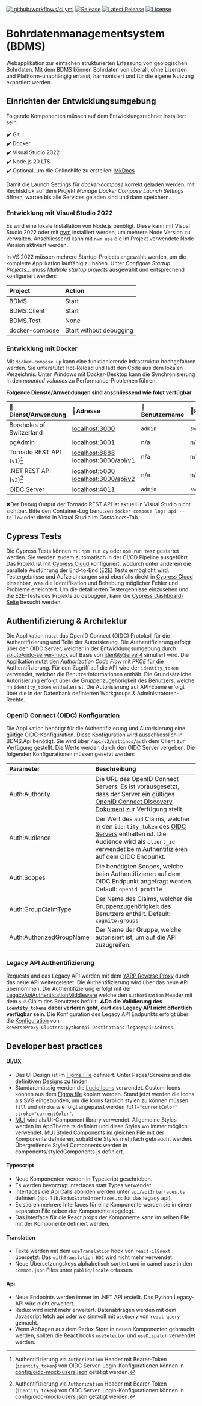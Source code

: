 [![.github/workflows/ci.yml](https://github.com/geoadmin/suite-bdms/actions/workflows/ci.yml/badge.svg)](https://github.com/geoadmin/suite-bdms/actions/workflows/ci.yml) [![Release](https://github.com/geoadmin/suite-bdms/actions/workflows/release.yml/badge.svg)](https://github.com/geoadmin/suite-bdms/actions/workflows/release.yml) [![Latest Release](https://img.shields.io/github/v/release/geoadmin/suite-bdms)](https://github.com/geoadmin/suite-bdms/releases/latest) [![License](https://img.shields.io/github/license/geoadmin/suite-bdms)](https://github.com/geoadmin/suite-bdms/blob/main/LICENSE)

# Bohrdatenmanagementsystem (BDMS)

Webapplikation zur einfachen strukturierten Erfassung von geologischen Bohrdaten. Mit dem BDMS können Bohrdaten von überall, ohne Lizenzen und Plattform-unabhängig erfasst, harmonisiert und für die eigene Nutzung exportiert werden.

## Einrichten der Entwicklungsumgebung

Folgende Komponenten müssen auf dem Entwicklungsrechner installiert sein:

✔️ Git  
✔️ Docker  
✔️ Visual Studio 2022  
✔️ Node.js 20 LTS  
✔️ Optional, um die Onlinehilfe zu erstellen: [MkDocs](https://www.mkdocs.org/)

Damit die Launch Settings für _docker-compose_ korrekt geladen werden, mit Rechtsklick auf dem Projekt _Manage Docker Compose Launch Settings_ öffnen, warten bis alle Services geladen sind und dann speichern.

### Entwicklung mit Visual Studio 2022

Es wird eine lokale Installation von Node.js benötigt. Diese kann mit Visual Studio 2022 oder mit [nvm](https://github.com/coreybutler/nvm-windows/releases) installiert werden, um mehrere Node Version zu verwalten. Anschliessend kann mit `nvm use` die im Projekt verwendete Node Version aktiviert werden.

In VS 2022 müssen mehrere Startup-Projects angewählt werden, um die komplette Applikation lauffähig zu haben. Unter _Configure Startup Projects..._ muss _Multiple startup projects_ ausgewählt und entsprechend konfiguriert werden:

| Project        | Action                  |
| :------------- | :---------------------- |
| BDMS           | Start                   |
| BDMS.Client    | Start                   |
| BDMS.Test      | None                    |
| docker-compose | Start without debugging |

### Entwicklung mit Docker

Mit `docker-compose up` kann eine funktionierende Infrastruktur hochgefahren werden. Sie unterstützt Hot-Reload und lädt den Code aus dem lokalen Verzeichnis. Unter Windows mit Docker-Desktop kann die Synchronisierung in den _mounted volumes_ zu Performance-Problemen führen.

**Folgende Dienste/Anwendungen sind anschliessend wie folgt verfügbar**

| 🔖 Dienst/Anwendung         | 🔗Adresse                                                                                      | 🧞Benutzername | 🔐Passwort     |
| :-------------------------- | :--------------------------------------------------------------------------------------------- | :------------- | :------------- |
| Boreholes of Switzerland    | [localhost:3000](http://localhost:3000/)                                                       | `admin`        | `swissforages` |
| pgAdmin                     | [localhost:3001](http://localhost:3001/)                                                       | n/a            | n/a            |
| Tornado REST API (`v1`)[^1] | [localhost:8888](http://localhost:8888/) [localhost:3000/api/v1](http://localhost:3000/api/v1) | n/a            | n/a            |
| .NET REST API (`v2`)[^1]    | [localhost:5000](http://localhost:5000/) [localhost:3000/api/v2](http://localhost:3000/api/v2) | n/a            | n/a            |
| OIDC Server                 | [localhost:4011](http://localhost:4011/)                                                       | `admin`        | `swissforages` |

[^1]: Authentifizierung via `Authorization` Header mit Bearer-Token (`identity_token`) von OIDC Server. Login-Konfigurationen können in [config/oidc-mock-users.json](./config/oidc-mock-users.json) getätigt werden.

❌Der Debug Output der Tornado REST API ist aktuell in Visual Studio nicht sichtbar. Bitte den Container-Log benutzen `docker compose logs api --follow` oder direkt in Visual Studio im _Containers_-Tab.

## Cypress Tests

Die Cypress Tests können mit `npm run cy` oder `npm run test` gestartet werden. Sie werden zudem automatisch in der CI/CD Pipeline ausgeführt. Das Projekt ist mit [Cypress Cloud](https://cloud.cypress.io/) konfiguriert, wodurch unter anderem die parallele Ausführung der End-to-End (E2E) Tests ermöglicht wird. Testergebnisse und Aufzeichnungen sind ebenfalls direkt in [Cypress Cloud](https://currents.dev/) einsehbar, was die Identifikation und Behebung möglicher Fehler und Probleme erleichtert. Um die detaillierten Testergebnisse einzusehen und die E2E-Tests des Projekts zu debuggen, kann die [Cypress Dashboard-Seite](https://cloud.cypress.io/projects/gv8yue/runs) besucht werden.

## Authentifizierung & Architektur

Die Applikation nutzt das OpenID Connect (OIDC) Protokoll für die Authentifizierung und Teile der Autorisierung. Die Authentifizierung erfolgt über den OIDC Server, welcher in der Entwicklungsumgebung durch [soluto/oidc-server-mock](https://github.com/Soluto/oidc-server-mock) auf Basis von [IdentityServer4](https://identityserver4.readthedocs.io/) simuliert wird. Die Applikation nutzt den _Authorization Code Flow_ mit _PKCE_ für die Authentifizierung. Für den Zugriff auf die API wird der `identity_token` verwendet, welcher die Benutzerinformationen enthält. Die Grundsätzliche Autorisierung erfolgt über die Gruppenzugehörigkeit des Benutzers, welche im `identity_token` enthalten ist. Die Autorisierung auf API-Ebene erfolgt über die in der Datenbank definierten Workgroups & Administratoren-Rechte.

### OpenID Connect (OIDC) Konfiguration

Die Applikation benötigt für die Authentifizierung und Autorisierung eine gültige OIDC-Konfiguration. Diese Konfiguration wird ausschliesslich in BDMS.Api benötigt. Sie wird über `/api/v2/settings/auth` dem Client zur Verfügung gestellt. Die Werte werden durch den OIDC Server vergeben. Die folgenden Konfigurationen müssen gesetzt werden:

| Parameter                | Beschreibung                                                                                                                                                                                                                                         |
| :----------------------- | :--------------------------------------------------------------------------------------------------------------------------------------------------------------------------------------------------------------------------------------------------- |
| Auth:Authority           | Die URL des OpenID Connect Servers. Es ist vorausgesetzt, dass der Server ein gültiges [OpenID Connect Discovery Dokument](https://openid.net/specs/openid-connect-discovery-1_0.html) zur Verfügung stellt.                                         |
| Auth:Audience            | Der Wert des `aud` Claims, welcher in den `identity_token` des [OIDC Servers](https://openid.net/specs/openid-connect-core-1_0.html#IDToken) enthalten ist. Die Audience wird als `client_id` verwendet beim Authentifizieren auf dem OIDC Endpunkt. |
| Auth:Scopes              | Die benötigten Scopes, welche beim Authentifizieren auf dem OIDC Endpunkt angefragt werden. Default: `openid profile`                                                                                                                                |
| Auth:GroupClaimType      | Der Name des Claims, welcher die Gruppenzugehörigkeit des Benutzers enthält. Default: `cognito:groups`                                                                                                                                               |
| Auth:AuthorizedGroupName | Der Name der Gruppe, welche autorisiert ist, um auf die API zuzugreifen.                                                                                                                                                                             |

### Legacy API Authentifizierung

Requests and das Legacy API werden mit dem [YARP Reverse Proxy](https://microsoft.github.io/reverse-proxy/articles/config-files.html) durch das neue API weitergeleitet. Die Authentifizierung wird über das neue API übernommen. Die Authentifizierung erfolgt mit der [LegacyApiAuthenticationMiddleware](src\api\Authentication\LegacyApiAuthenticationMiddleware.cs) welche den `Authorization` Header mit dem `sub` Claim des Benutzers befüllt. **⚠️Da die Validierung des `identity_tokens` dabei verloren geht, darf das Legacy API nicht öffentlich verfügbar sein**. Die Konfiguration des Legacy API Endpunkts erfolgt über die [Konfiguration](https://learn.microsoft.com/en-us/aspnet/core/fundamentals/configuration) von `ReverseProxy:Clusters:pythonApi:Destinations:legacyApi:Address`.

## Developer best practices

#### UI/UX

- Das UI Design ist im [Figma File](https://www.figma.com/design/cEiOoOazAQZqpRY92ZhBeO/SwissGeol?node-id=7390-40928&t=DemUCUzYlysJ5lB4-0) definiert. Unter Pages/Screens sind die definitiven Designs zu finden.
- Standardmässig werden die [Lucid Icons](https://lucide.dev/icons/) verwendet. Custom-Icons können aus dem [Figma file](https://www.figma.com/design/cEiOoOazAQZqpRY92ZhBeO/SwissGeol?node-id=7390-40928&t=DemUCUzYlysJ5lB4-0) kopiert werden. Stand jetzt werden die Icons als SVG eingebunden, um die Icons farblich stylen zu können müssen `fill` und `stroke` wie folgt angepasst werden `fill="currentColor" stroke="currentColor"`.
- [MUI](https://mui.com/) wird als UI-Component library verwendet. Allgemeine Styles werden im AppTheme.ts definiert und diese Styles wo immer möglich verwendet. [MUI Styled Components](https://mui.com/system/styled/) im gleichen File mit der Komponente definieren, sobald die Styles mehrfach gebraucht werden. Übergreifende Styled Components werden in components/styledComponents.js definiert. 

#### Typescript

- Neue Komponenten werden in Typescript geschrieben.
- Es werden bevorzugt Interfaces statt Types verwendet.
- Interfaces die Api Calls abbilden werden unter `api/apiInterfaces.ts` definiert (`api-lib/ReduxStateInterfaces.ts` für das legacy api).
- Existieren mehrere Interfaces für eine Komponente werden sie in einem separaten File neben der Komponente abgelegt. 
- Das Interface für die React props der Komponente kann im selben File mit der Komponente definiert werden.

#### Translation
- Texte werden mit dem `useTranslation` hook von `react-i18next` übersetzt. Das `withTranslation HOC` wird nicht mehr verwendet.
- Neue Übersetzungskeys alphabetisch sortiert und in camel case in den `common.json` Files unter `public/locale` erfassen.

#### Api

- Neue Endpoints werden immer im .NET API erstellt. Das Python Legacy-API wird nicht erweitert.
- Redux wird nicht mehr erweitert. Datenabfragen werden mit dem Javascript fetch api oder wo sinnvoll mit `useQuery` von `react-query` gemacht.
- Wenn Abfragen aus dem Redux Store in neuen Komponenten gebraucht werden, sollten die React hooks `useSelector` und `useDispatch` verwendet werden.
